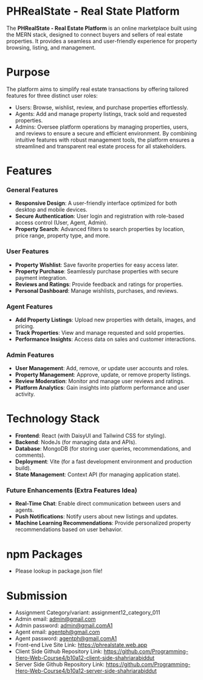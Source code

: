 # PHRealState - Real State Platform
The **PHRealState - Real Estate Platform** is an online marketplace built using the MERN stack, designed to connect buyers and sellers of real estate properties. It provides a seamless and user-friendly experience for property browsing, listing, and management.

# Purpose
The platform aims to simplify real estate transactions by offering tailored features for three distinct user roles:
-   Users: Browse, wishlist, review, and purchase properties effortlessly.
-   Agents: Add and manage property listings, track sold and requested properties.
-   Admins: Oversee platform operations by managing properties, users, and reviews to ensure a secure and efficient environment.
By combining intuitive features with robust management tools, the platform ensures a streamlined and transparent real estate process for all stakeholders.
# Features

### General Features
- **Responsive Design**: A user-friendly interface optimized for both desktop and mobile devices.
- **Secure Authentication**: User login and registration with role-based access control (User, Agent, Admin).
- **Property Search**: Advanced filters to search properties by location, price range, property type, and more.

### User Features
- **Property Wishlist**: Save favorite properties for easy access later.
- **Property Purchase**: Seamlessly purchase properties with secure payment integration.
- **Reviews and Ratings**: Provide feedback and ratings for properties.
- **Personal Dashboard**: Manage wishlists, purchases, and reviews.

### Agent Features
- **Add Property Listings**: Upload new properties with details, images, and pricing.
- **Track Properties**: View and manage requested and sold properties.
- **Performance Insights**: Access data on sales and customer interactions.

### Admin Features
- **User Management**: Add, remove, or update user accounts and roles.
- **Property Management**: Approve, update, or remove property listings.
- **Review Moderation**: Monitor and manage user reviews and ratings.
- **Platform Analytics**: Gain insights into platform performance and user activity.


# Technology Stack

-   **Frontend**: React (with DaisyUI and Tailwind CSS for styling).
-   **Backend**: NodeJs (for managing data and APIs).
-   **Database**: MongoDB (for storing user queries, recommendations, and comments).
-   **Deployment**: Vite (for a fast development environment and production build).
-   **State Management**: Context API (for managing application state).

### Future Enhancements (Extra Features Idea)
- **Real-Time Chat**: Enable direct communication between users and agents.
- **Push Notifications**: Notify users about new listings and updates.
- **Machine Learning Recommendations**: Provide personalized property recommendations based on user behavior.


# npm Packages

-   Please lookup in package.json file!

# Submission

-   Assignment Category/variant: assignment12_category_011
-   Admin email: admin@gmail.com
-   Admin password: admin@gmail.comA1
-   Agent email: agentph@gmail.com
-   Agent password: agentph@gmail.comA1
-   Front-end Live Site Link: https://phrealstate.web.app
-   Client Side Github Repository Link: https://github.com/Programming-Hero-Web-Course4/b10a12-client-side-shahriarabiddut
-   Server Side Github Repository Link: https://github.com/Programming-Hero-Web-Course4/b10a12-server-side-shahriarabiddut
